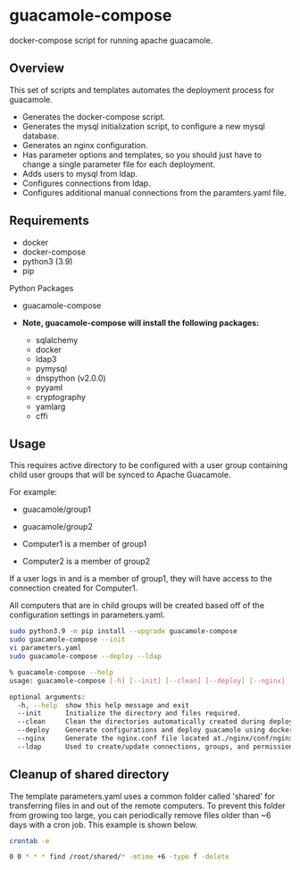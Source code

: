 # guacamole-compose
 docker-compose script for running apache guacamole.

## Overview

This set of scripts and templates automates the deployment process for guacamole.

- Generates the docker-compose script.
- Generates the mysql initialization script, to configure a new mysql database.
- Generates an nginx configuration.
- Has parameter options and templates, so you should just have to change a single parameter file for each deployment.
- Adds users to mysql from ldap.
- Configures connections from ldap.
- Configures additional manual connections from the paramters.yaml file.


## Requirements

- docker
- docker-compose
- python3 (3.9)
- pip

Python Packages
- guacamole-compose
  
- **Note, guacamole-compose will install the following packages:**
    - sqlalchemy
    - docker
    - ldap3
    - pymysql
    - dnspython (v2.0.0)
    - pyyaml
    - cryptography
    - yamlarg
    - cffi


## Usage

This requires active directory to be configured with a user group containing child user groups that will be synced to Apache Guacamole.

For example:

- guacamole/group1
- guacamole/group2

- Computer1 is a member of group1
- Computer2 is a member of group2

If a user logs in and is a member of group1, they will have access to the connection created for Computer1. 

All computers that are in child groups will be created based off of the configuration settings in parameters.yaml.

```bash
sudo python3.9 -m pip install --upgrade guacamole-compose
sudo guacamole-compose --init
vi parameters.yaml
sudo guacamole-compose --deploy --ldap

% guacamole-compose --help
usage: guacamole-compose [-h] [--init] [--clean] [--deploy] [--nginx] [--ldap]

optional arguments:
  -h, --help  show this help message and exit
  --init      Initialize the directory and files required.
  --clean     Clean the directories automatically created during deployment.
  --deploy    Generate configurations and deploy guacamole using docker-compose.
  --nginx     Generate the nginx.conf file located at./nginx/conf/nginx.conf.
  --ldap      Used to create/update connections, groups, and permissions using ldap.
```


## Cleanup of shared directory

The template parameters.yaml uses a common folder called 'shared' for transferring files in and out of the remote computers. To prevent this folder from growing too large, you can periodically remove files older than ~6 days with a cron job. This example is shown below.
```bash
crontab -e

0 0 * * * find /root/shared/* -mtime +6 -type f -delete
```
